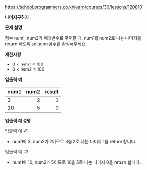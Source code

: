 https://school.programmers.co.kr/learn/courses/30/lessons/120810

**나머지구하기**

**문제 설명**

정수 num1, num2가 매개변수로 주어질 때, num1를 num2로 나눈 나머지를 <br> 
return 하도록 solution 함수를 완성해주세요.

**제한사항**

- 0 < num1 ≤ 100
- 0 < num2 ≤ 100

**입출력 예**

| num1 | 	num2 | 	result |
|------|------:|--------:|
| 3    |    	2 |      	1 |
| 10   |    	5 |      	0 |

**입출력 예 설명**

입출력 예 #1

- num1이 3, num2가 2이므로 3을 2로 나눈 나머지 1을 return 합니다.

입출력 예 #2

- num1이 10, num2가 5이므로 10을 5로 나눈 나머지 0을 return 합니다.